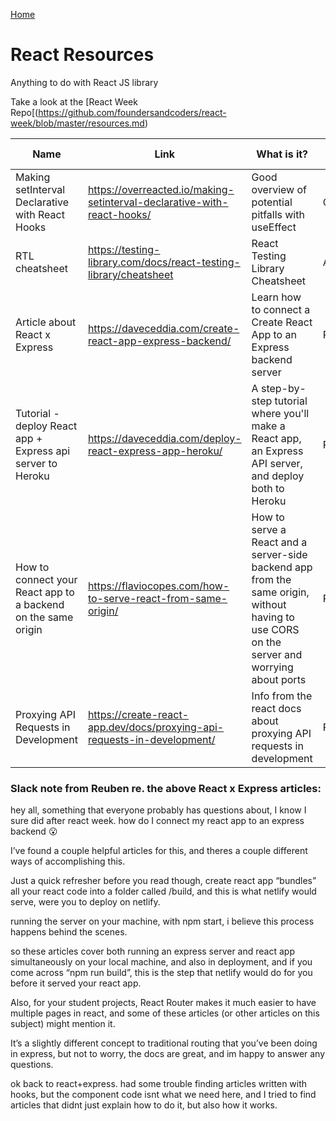 [Home](../README.md)

# React Resources

Anything to do with React JS library 

Take a look at the [React Week Repo[(https://github.com/foundersandcoders/react-week/blob/master/resources.md)

| Name          | Link          | What is it?  | Tip from
| ------------- | ------------- | ------------ | ------------ |
| Making setInterval Declarative with React Hooks | https://overreacted.io/making-setinterval-declarative-with-react-hooks/ | Good overview of potential pitfalls with useEffect | Oli
| RTL cheatsheet | https://testing-library.com/docs/react-testing-library/cheatsheet | React Testing Library Cheatsheet| Alex
| Article about React x Express  | https://daveceddia.com/create-react-app-express-backend/ | Learn how to connect a Create React App to an Express backend server | Reuben
| Tutorial - deploy React app + Express api server to Heroku | https://daveceddia.com/deploy-react-express-app-heroku/ | A step-by-step tutorial where you'll make a React app, an Express API server, and deploy both to Heroku | Reuben
| How to connect your React app to a backend on the same origin | https://flaviocopes.com/how-to-serve-react-from-same-origin/ | How to serve a React and a server-side backend app from the same origin, without having to use CORS on the server and worrying about ports |Reuben
| Proxying API Requests in Development | https://create-react-app.dev/docs/proxying-api-requests-in-development/ | Info from the react docs about proxying API requests in development | Reuben




### Slack note from Reuben re. the above React x Express articles:

hey all, something that everyone probably has questions about, I know I sure did after react week. how do I connect my react app to an express backend :open_mouth:

I’ve found a couple helpful articles for this, and theres a couple different ways of accomplishing this.

Just a quick refresher before you read though, create react app “bundles” all your react code into a folder called /build, and this is what netlify would serve, were you to deploy on netlify.

running the server on your machine, with npm start, i believe this process happens behind the scenes.

so these articles cover both running an express server and react app simultaneously on your local machine, and also in deployment, and if you come across “npm run build”, this is the step that netlify would do for you before it served your react app.

Also, for your student projects, React Router makes it much easier to have multiple pages in react, and some of these articles (or other articles on this subject) might mention it. 

It’s a slightly different concept to traditional routing that you’ve been doing in express, but not to worry, the docs are great, and im happy to answer any questions.

ok back to react+express. had some trouble finding articles written with hooks, but the component code isnt what we need here, and I tried to find articles that didnt just explain how to do it, but also how it works.

